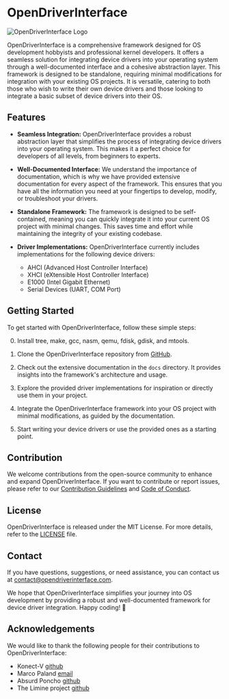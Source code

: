 # OpenDriverInterface

![OpenDriverInterface Logo](https://avatars.githubusercontent.com/u/148554888?v=4)

OpenDriverInterface is a comprehensive framework designed for OS development hobbyists and professional kernel developers. It offers a seamless solution for integrating device drivers into your operating system through a well-documented interface and a cohesive abstraction layer. This framework is designed to be standalone, requiring minimal modifications for integration with your existing OS projects. It is versatile, catering to both those who wish to write their own device drivers and those looking to integrate a basic subset of device drivers into their OS.

## Features

- **Seamless Integration:** OpenDriverInterface provides a robust abstraction layer that simplifies the process of integrating device drivers into your operating system. This makes it a perfect choice for developers of all levels, from beginners to experts.

- **Well-Documented Interface:** We understand the importance of documentation, which is why we have provided extensive documentation for every aspect of the framework. This ensures that you have all the information you need at your fingertips to develop, modify, or troubleshoot your drivers.

- **Standalone Framework:** The framework is designed to be self-contained, meaning you can quickly integrate it into your current OS project with minimal changes. This saves time and effort while maintaining the integrity of your existing codebase.

- **Driver Implementations:** OpenDriverInterface currently includes implementations for the following device drivers:
    - AHCI (Advanced Host Controller Interface)
    - XHCI (eXtensible Host Controller Interface)
    - E1000 (Intel Gigabit Ethernet)
    - Serial Devices (UART, COM Port)

## Getting Started

To get started with OpenDriverInterface, follow these simple steps:

0. Install tree, make, gcc, nasm, qemu, fdisk, gdisk, and mtools.

1. Clone the OpenDriverInterface repository from [GitHub](https://github.com/Open-Driver-Interface/odi).

2. Check out the extensive documentation in the `docs` directory. It provides insights into the framework's architecture and usage.

3. Explore the provided driver implementations for inspiration or directly use them in your project.

4. Integrate the OpenDriverInterface framework into your OS project with minimal modifications, as guided by the documentation.

5. Start writing your device drivers or use the provided ones as a starting point.

## Contribution

We welcome contributions from the open-source community to enhance and expand OpenDriverInterface. If you want to contribute or report issues, please refer to our [Contribution Guidelines](https://github.com/Open-Driver-Interface/odi/blob/main/CONTRIBUTING.md) and [Code of Conduct](https://github.com/Open-Driver-Interface/odi/blob/main/CODE_OF_CONDUCT.md).

## License

OpenDriverInterface is released under the MIT License. For more details, refer to the [LICENSE](https://github.com/Open-Driver-Interface/odi/blob/main/LICENSE) file.

## Contact

If you have questions, suggestions, or need assistance, you can contact us at [contact@opendriverinterface.com](mailto:contact@opendriverinterface.com).

We hope that OpenDriverInterface simplifies your journey into OS development by providing a robust and well-documented framework for device driver integration. Happy coding! 🚀

## Acknowledgements

We would like to thank the following people for their contributions to OpenDriverInterface:

- Konect-V [github](https://github.com/konect-V)
- Marco Paland [email](mailto://info@paland.com)
- Absurd Poncho [github](https://github.com/Absurdponcho)
- The Limine project [github](https://github.com/limine-bootloader)